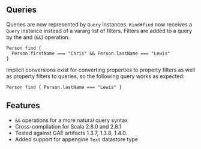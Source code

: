 Queries
-------
Queries are now represented by ``Query`` instances. ``Kind#find`` now receives
a ``Query`` instance instead of a vararg list of filters. Filters are added
to a query by the and (``&&``) operation.
    
    Person find {
      Person.firstName === "Chris" && Person.lastName === "Lewis"
    }
    
Implicit conversions exist for converting properties to property filters as well
as property filters to queries, so the following query works as expected:
    
    Person find { Person.lastName === "Lewis" }
    
Features
--------------
* ``&&`` operations for a more natural query syntax
* Cross-compilation for Scala 2.8.0 and 2.8.1
* Tested against GAE artifacts 1.3.7, 1.3.8, 1.4.0.
* Added support for appengine `Text` datastore type
